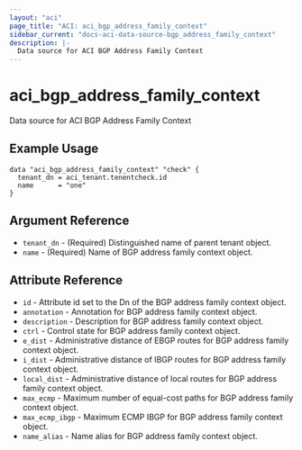 ```yaml
---
layout: "aci"
page_title: "ACI: aci_bgp_address_family_context"
sidebar_current: "docs-aci-data-source-bgp_address_family_context"
description: |-
  Data source for ACI BGP Address Family Context
---
```


# aci_bgp_address_family_context

Data source for ACI BGP Address Family Context

## Example Usage

```hcl
data "aci_bgp_address_family_context" "check" {
  tenant_dn = aci_tenant.tenentcheck.id
  name      = "one"
}
```

## Argument Reference

- `tenant_dn` - (Required) Distinguished name of parent tenant object.
- `name` - (Required) Name of BGP address family context object.

## Attribute Reference

- `id` - Attribute id set to the Dn of the BGP address family context object.
- `annotation` - Annotation for BGP address family context object.
- `description` - Description for BGP address family context object.
- `ctrl` - Control state for BGP address family context object.
- `e_dist` - Administrative distance of EBGP routes for BGP address family context object.
- `i_dist` - Administrative distance of IBGP routes for BGP address family context object.
- `local_dist` - Administrative distance of local routes for BGP address family context object.
- `max_ecmp` - Maximum number of equal-cost paths for BGP address family context object.
- `max_ecmp_ibgp` - Maximum ECMP IBGP for BGP address family context object.
- `name_alias` - Name alias for BGP address family context object.

